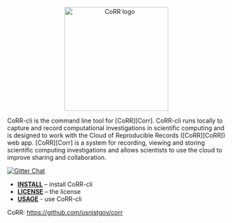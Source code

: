 <p align="center">
    <img src="https://rawgit.com/usnistgov/corr/master/corr-view/frontend/images/logo.svg"
         height="240"
         alt="CoRR logo"
         class="inline">
</p>

<!--
<p align="center"><sup><strong>
See the live instance at <a href="http://corr-root.org/">corr-root.org:5000</a>.
</strong></sup></p>
-->

CoRR-cli is the command line tool for [CoRR][Corr]. CoRR-cli runs
locally to capture and record computational investigations in
scientific computing and is designed to work with the Cloud of
Reproducible Records ([CoRR][CoRR]) web app. [CoRR][Corr] is a system
for recording, viewing and storing scientific computing investigations
and allows scientists to use the cloud to improve sharing and
collaboration.

[![Gitter Chat](https://img.shields.io/gitter/room/gitterHQ/gitter.svg)](https://gitter.im/usnistgov/corr)

* **[INSTALL](INSTALLATION.md)** – install CoRR-cli
* **[LICENSE](LICENSE)** – the license
* **[USAGE](USAGE)** - use CoRR-cli

CoRR: https://github.com/usnistgov/corr
